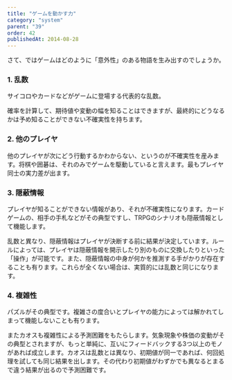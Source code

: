 ```yaml
---
title: "ゲームを動かす力"
category: "system"
parent: "39"
order: 42
publishedAt: 2014-08-28
---
```


さて、ではゲームはどのように「意外性」のある物語を生み出すのでしょうか。

### 1. 乱数

サイコロやカードなどがゲームに登場する代表的な乱数。

確率を計算して、期待値や変動の幅を知ることはできますが、最終的にどうなるかは予め知ることができない不確実性を持ちます。

### 2. 他のプレイヤ

他のプレイヤが次にどう行動するかわからない、というのが不確実性を産みます。将棋や囲碁は、それのみでゲームを駆動していると言えます。最もプレイヤ同士の実力差が出ます。

### 3. 隠蔽情報

プレイヤが知ることができない情報があり、それが不確実性になります。カードゲームの、相手の手札などがその典型ですし、TRPGのシナリオも隠蔽情報として機能します。

乱数と異なり、隠蔽情報はプレイヤが決断する前に結果が決定しています。ルールによっては、プレイヤは隠蔽情報を開示したり別のものに交換したりといった「操作」が可能です。また、隠蔽情報の中身が何かを推測する手がかりが存在することも有ります。これらが全くない場合は、実質的には乱数と同じになります。

### 4. 複雑性

パズルがその典型です。複雑さの度合いとプレイヤの能力によっては解かれてしまって機能しないことも有ります。

またカオスも複雑性による予測困難をもたらします。気象現象や株価の変動がその典型とされますが、もっと単純に、互いにフィードバックする3つ以上のモノがあれば成立します。カオスは乱数とは異なり、初期値が同一であれば、何回処理を試しても同じ結果を出します。その代わり初期値がわずかでも異なるとまるで違う結果が出るので予測困難です。

